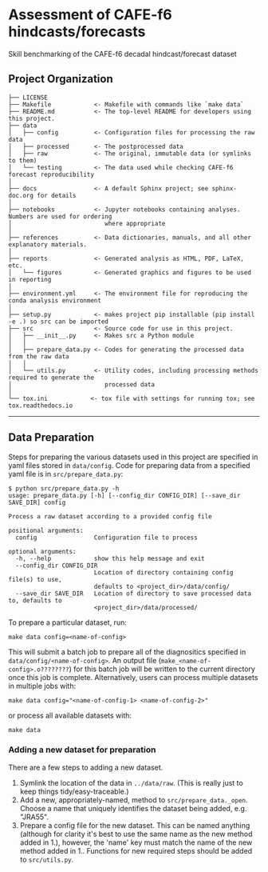 Assessment of CAFE-f6 hindcasts/forecasts
==============================

Skill benchmarking of the CAFE-f6 decadal hindcast/forecast dataset

## Project Organization

    ├── LICENSE
    ├── Makefile            <- Makefile with commands like `make data`
    ├── README.md           <- The top-level README for developers using this project.
    ├── data
    │   ├── config          <- Configuration files for processing the raw data
    │   ├── processed       <- The postprocessed data
    │   ├── raw             <- The original, immutable data (or symlinks to them)
    │   └── testing         <- The data used while checking CAFE-f6 forecast reproducibility
    │
    ├── docs                <- A default Sphinx project; see sphinx-doc.org for details
    │
    ├── notebooks           <- Jupyter notebooks containing analyses. Numbers are used for ordering
    │                          where appropriate
    │
    ├── references          <- Data dictionaries, manuals, and all other explanatory materials.
    │
    ├── reports             <- Generated analysis as HTML, PDF, LaTeX, etc.
    │   └── figures         <- Generated graphics and figures to be used in reporting
    │
    ├── environment.yml     <- The environment file for reproducing the conda analysis environment
    │
    ├── setup.py            <- makes project pip installable (pip install -e .) so src can be imported
    ├── src                 <- Source code for use in this project.
    │   ├── __init__.py     <- Makes src a Python module
    │   │
    │   ├── prepare_data.py <- Codes for generating the processed data from the raw data
    │   │
    │   └── utils.py        <- Utility codes, including processing methods required to generate the 
    │                          processed data
    │
    └── tox.ini            <- tox file with settings for running tox; see tox.readthedocs.io


--------

## Data Preparation
Steps for preparing the various datasets used in this project are specified in yaml files stored in `data/config`. Code for preparing data from a specified yaml file is in `src/prepare_data.py`:
```
$ python src/prepare_data.py -h
usage: prepare_data.py [-h] [--config_dir CONFIG_DIR] [--save_dir SAVE_DIR] config

Process a raw dataset according to a provided config file

positional arguments:
  config                Configuration file to process

optional arguments:
  -h, --help            show this help message and exit
  --config_dir CONFIG_DIR
                        Location of directory containing config file(s) to use,
                        defaults to <project_dir>/data/config/
  --save_dir SAVE_DIR   Location of directory to save processed data to, defaults to
                        <project_dir>/data/processed/
```

To prepare a particular dataset, run:
```
make data config=<name-of-config>
```
This will submit a batch job to prepare all of the diagnositics specified in `data/config/<name-of-config>`. An output file (`make_<name-of-config>.o????????`) for this batch job will be written to the current directory once this job is complete. Alternatively, users can process multiple datasets in multiple jobs with:
```
make data config="<name-of-config-1> <name-of-config-2>"
```
or process all available datasets with:
```
make data
```

### Adding a new dataset for preparation
There are a few steps to adding a new dataset.
1. Symlink the location of the data in `../data/raw`. (This is really just to keep things tidy/easy-traceable.)
2. Add a new, appropriately-named, method to `src/prepare_data._open`. Choose a name that uniquely identifies the dataset being added, e.g. "JRA55". 
3. Prepare a config file for the new dataset. This can be named anything (although for clarity it's best to use the same name as the new method added in 1.), however, the 'name' key must match the name of the new method added in 1.. Functions for new required steps should be added to `src/utils.py`.
